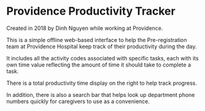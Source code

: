 # Providence Productivity Tracker
Created in 2018 by Dinh Nguyen while working at Providence.

This is a simple offline web-based interface to help the Pre-registration team at Providence Hospital keep track of their productivity during the day.

It includes all the activity codes associated with specific tasks, each with its own time value reflecting the amount of time it should take to complete a task.

There is a total productivity time display on the right to help track progress.

In addition, there is also a search bar that helps look up department phone numbers quickly for caregivers to use as a convenience.
